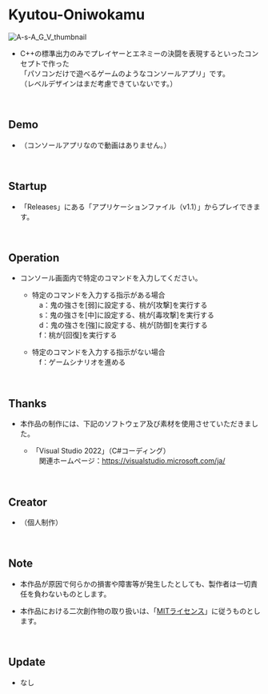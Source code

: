 # Kyutou-Oniwokamu

![A-s-A_G_V_thumbnail](https://user-images.githubusercontent.com/113690929/208066992-5c552630-02b9-41c3-8004-cb7b61541c3a.png)

* C++の標準出力のみでプレイヤーとエネミーの決闘を表現するといったコンセプトで作った<br>
「パソコンだけで遊べるゲームのようなコンソールアプリ」です。<br>
（レベルデザインはまだ考慮できていないです。）

<br />

## Demo

* （コンソールアプリなので動画はありません。）
<br />

## Startup

* 「Releases」にある「アプリケーションファイル（v1.1）」からプレイできます。

<br />

## Operation

* コンソール画面内で特定のコマンドを入力してください。

  * 特定のコマンドを入力する指示がある場合<br>
  　a：鬼の強さを[弱]に設定する、桃が[攻撃]を実行する<br>
  　s：鬼の強さを[中]に設定する、桃が[毒攻撃]を実行する<br>
  　d：鬼の強さを[強]に設定する、桃が[防御]を実行する<br>
  　f：桃が[回復]を実行する

  * 特定のコマンドを入力する指示がない場合<br>
  　f：ゲームシナリオを進める
<br />

## Thanks

* 本作品の制作には、下記のソフトウェア及び素材を使用させていただきました。

  * 「Visual Studio 2022」（C#コーディング）<br>
  　関連ホームページ：https://visualstudio.microsoft.com/ja/
<br />

## Creator

* （個人制作）
<br />

## Note

* 本作品が原因で何らかの損害や障害等が発生したとしても、製作者は一切責任を負わないものとします。

* 本作品における二次創作物の取り扱いは、「[MITライセンス](LICENSE)」に従うものとします。
<br />

## Update

* なし
<br />
